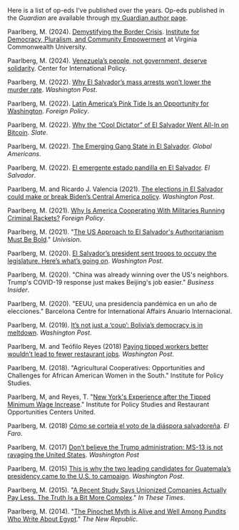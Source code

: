 Here is a list of op-eds I've published over the years. Op-eds published in the <i>Guardian</i> are available through [my Guardian author page](https://www.theguardian.com/profile/michael-paarlberg).

Paarlberg, M. (2024). [Demystifying the Border Crisis](https://idpce.vcu.edu/news/newsroom/idpce-news/demystifying-the-border-crisis.html). [Institute for Democracy, Pluralism, and Community Empowerment](https://idpce.vcu.edu/) at Virginia Commonwealth University.

Paarlberg, M. (2024). [Venezuela’s people, not government, deserve solidarity](https://internationalpolicy.org/publications/venezuelas-people-not-government-deserve-solidarity/). Center for International Policy.

Paarlberg, M. (2022). [Why El Salvador’s mass arrests won’t lower the murder rate](https://www.washingtonpost.com/politics/2022/07/11/bukele-el-salvador-homicides-gangs-ms-13-barrio-18/). _Washington Post_.

Paarlberg, M. (2022). [Latin America’s Pink Tide Is an Opportunity for Washington](https://foreignpolicy.com/2022/11/10/latin-america-left-pink-tide-lula-bolsonaro-brazil-election-biden/). _Foreign Policy_.

Paarlberg, M. (2022). [Why the “Cool Dictator” of El Salvador Went All-In on Bitcoin](https://slate.com/technology/2022/05/el-salvador-bitcoin-crash-nayib-bukele.html). _Slate_.

Paarlberg, M. (2022). [The Emerging Gang State in El Salvador](https://globalamericans.org/the-emerging-gang-state-in-el-salvador/). _Global Americans_.

Paarlberg, M. (2022). [El emergente estado pandilla en El Salvador](https://www.elsalvador.com/opinion/editoriales/pandillas-nayib-bukele/929326/2022/). _El Salvador_.

Paarlberg, M. and Ricardo J. Valencia (2021). [The elections in El Salvador could make or break Biden’s Central America policy](https://www.washingtonpost.com/outlook/2021/02/25/el-salvador-elections-biden/). _Washington Post_.

Paarlberg, M. (2021). [Why Is America Cooperating With Militaries Running Criminal Rackets?](https://foreignpolicy.com/2021/08/03/us-mexico-latin-america-lopez-obrador-cienfuegos-cartels-corruption-crime-drugs-congress-migration-root-causes-leahy/) _Foreign Policy_.

Paarlberg, M. (2021). "[The US Approach to El Salvador's Authoritarianism Must Be Bold](https://www.univision.com/univision-news/opinion/opinion-the-us-approach-to-authoritarianism-in-el-salvador-must-be-bold)." _Univision_.

Paarlberg, M. (2020). [El Salvador’s president sent troops to occupy the legislature. Here’s what’s going on](https://www.washingtonpost.com/politics/2020/02/17/el-salvadors-president-sent-troops-occupy-legislature-heres-whats-going/). _Washington Post_.

Paarlberg, M. (2020). "China was already winning over the US's neighbors. Trump's COVID-19 response just makes Beijing's job easier." _Business Insider_.

Paarlberg, M. (2020). "EEUU, una presidencia pandémica en un año de elecciones." Barcelona Centre for International Affairs Anuario Internacional.

Paarlberg, M. (2019). [It’s not just a ‘coup’: Bolivia’s democracy is in meltdown](https://www.washingtonpost.com/outlook/2019/11/13/its-not-just-coup-bolivias-democracy-is-meltdown/). _Washington Post_.

Paarlberg, M. and Teófilo Reyes (2018) [Paying tipped workers better wouldn’t lead to fewer restaurant jobs](https://www.washingtonpost.com/news/posteverything/wp/2018/01/16/paying-tipped-workers-better-wouldnt-lead-to-fewer-restaurant-jobs/?utm_term=.d61e78aba799). _Washington Post_.

Paarlberg, M. (2018). "Agricultural Cooperatives: Opportunities and Challenges for African American Women in the South." Institute for Policy Studies.

Paarlberg, M, and Reyes, T. "[New York's Experience after the Tipped Minimum Wage Increase](https://inequality.org/wp-content/uploads/2018/11/New-York-tipped-minimum-policy-brief-Oct-2018.pdf)." Institute for Policy Studies and Restaurant Opportunities Centers United.

Paarlberg, M. (2018) [Cómo se corteja el voto de la diáspora salvadoreña](https://elfaro.net/es/201805/ef_academico/21940/Cómo-se-corteja-el-voto-de-la-diáspora-salvadoreña.htm). _El Faro_.

Paarlberg, M. (2017) [Don’t believe the Trump administration: MS-13 is not ravaging the United States](https://www.washingtonpost.com/news/posteverything/wp/2017/10/11/dont-believe-the-trump-administration-ms-13-is-not-ravaging-the-united-states/). _Washington Post_

Paarlberg, M. (2015) [This is why the two leading candidates for Guatemala’s presidency came to the U.S. to campaign](https://www.washingtonpost.com/news/monkey-cage/wp/2015/09/10/this-is-why-the-two-leading-candidates-for-guatemalas-presidency-came-to-the-u-s-to-campaign/). _Washington Post_.

Paarlberg, M. (2015). "[A Recent Study Says Unionized Companies Actually Pay Less. The Truth Is a Bit More Complex](https://inthesetimes.com/article/a-recent-study-says-unionized-companies-actually-pay-less-the-truth-is-a-b)." _In These Times_.

Paarlberg, M. (2014). "[The Pinochet Myth is Alive and Well Among Pundits Who Write About Egypt](https://newrepublic.com/article/116799/egypt-does-not-need-pinochet)." _The New Republic_.
